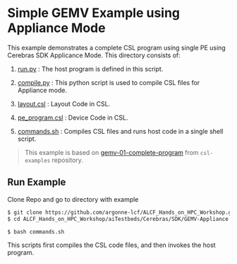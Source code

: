 # Simple GEMV Example using Appliance Mode


This example demonstrates a complete CSL program using single PE using Cerebras SDK Applicance Mode. 
This directory consists of:

1. [run.py](./run.py) : The host program is defined in this script.

2. [compile.py](./compile.py) : This python script is used to compile CSL files for Appliance mode.
   
3. [layout.csl](./layout.csl) : Layout Code in CSL. 

4. [pe_program.csl](./pe_program.csl) : Device Code in CSL. 

5. [commands.sh](./commands.sh) : Compiles CSL files and runs host code in a single shell script. 

> This example is based on [gemv-01-complete-program](https://github.com/Cerebras/csl-examples/tree/master/tutorials/gemv-01-complete-program) from `csl-examples` repository. 

## Run Example

Clone Repo and go to directory with example 
```bash
$ git clone https://github.com/argonne-lcf/ALCF_Hands_on_HPC_Workshop.git
$ cd ALCF_Hands_on_HPC_Workshop/aiTestbeds/Cerebras/SDK/GEMV-Appliance
```

```bash
$ bash commands.sh
```

This scripts first compiles the CSL code files, and then invokes the host program. 




